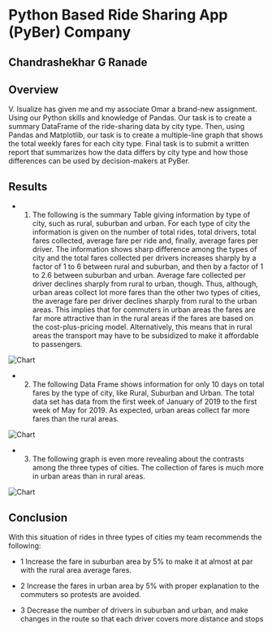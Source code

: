 # Python Based Ride Sharing App (PyBer) Company

## Chandrashekhar G Ranade

## Overview
V. Isualize has given me and my associate Omar a brand-new assignment. Using our Python skills and knowledge of Pandas. Our task is to create a summary DataFrame of the ride-sharing data by city type. Then, using Pandas and Matplotlib, our task is to create a multiple-line graph that shows the total weekly fares for each city type. Final task is to submit a written report that summarizes how the data differs by city type and how those differences can be used by decision-makers at PyBer.

## Results

* 1. The following is the summary Table giving information by type of city, such as rural, suburban and urban. For each type of city the information is given on the number of total rides, total drivers, total fares collected, average fare per ride and, finally, average fares per driver. The information shows sharp difference among the types of city and the total fares collected per drivers increases sharply by a factor of 1 to 6 between rural and suburban, and then by a factor of 1 to 2.6 between suburban and urban. Average fare collected per driver declines sharply from rural to urban, though. Thus, although, urban areas collect lot more fares than the other two types of cities, the average fare per driver declines sharply from rural to the urban areas. This implies that for commuters in urban areas the fares are far more attractive than in the rural areas if the fares are based on the cost-plus-pricing model. Alternatively, this means that in rural areas the transport may have to be subsidized to make it affordable to passengers.


![Chart](https://i.imgur.com/BCNh05E.png)





* 2. The following Data Frame shows information for only 10 days on total fares by the type of city, like Rural, Suburban and Urban. The total data set has data from the first week of January of 2019 to the first week of May for 2019. As expected, urban areas collect far more fares than the rural areas.



![Chart](https://i.imgur.com/9V4dLiM.png)

* 3. The following graph is even more revealing about the contrasts among the three types of cities. The collection of fares is much more in urban areas than in rural areas.

![Chart](https://i.imgur.com/512dqGe.png)

## Conclusion

With this situation of rides in three types of cities my team recommends the following:

* 1 Increase the fare in suburban area by 5% to make it at almost at par with the rural area average fares.

* 2 Increase the fares in urban area by 5% with proper explanation to the commuters so protests are avoided.

* 3 Decrease the number of drivers in suburban and urban, and make changes in the route so that each driver covers more distance and stops
